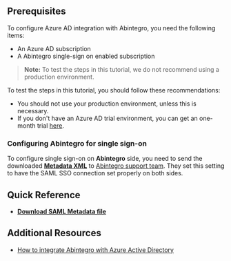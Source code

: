 ## Prerequisites

To configure Azure AD integration with Abintegro, you need the following items:

- An Azure AD subscription
- A Abintegro single-sign on enabled subscription

> **Note:**
> To test the steps in this tutorial, we do not recommend using a production environment.

To test the steps in this tutorial, you should follow these recommendations:

- You should not use your production environment, unless this is necessary.
- If you don't have an Azure AD trial environment, you can get an one-month trial [here](https://azure.microsoft.com/pricing/free-trial/).

### Configuring Abintegro for single sign-on

To configure single sign-on on **Abintegro** side, you need to send the downloaded **[Metadata XML](%metadata:metadataDownloadUrl%)** to [Abintegro support team](mailto:support@abintegro.com). They set this setting to have the SAML SSO connection set properly on both sides.


## Quick Reference

* **[Download SAML Metadata file](%metadata:metadataDownloadUrl%)**



## Additional Resources

* [How to integrate Abintegro with Azure Active Directory](active-directory-saas-abintegro-tutorial.md)
